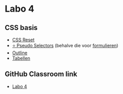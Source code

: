 # Labo 4

## CSS basis

* [CSS Reset](https://apwt.gitbook.io/webtechnologie/css/intro-4/reset)
* [⭐️ Pseudo Selectors](https://apwt.gitbook.io/webtechnologie/css/intro-1/pseudo-selectors) (behalve die voor [formulieren](https://apwt.gitbook.io/webtechnologie/css/intro-1/pseudo-selectors#input-pseudo-klassen))
* [Outline](https://apwt.gitbook.io/webtechnologie/css/intro/randen-en-spaties#outline)
* [Tabellen](https://apwt.gitbook.io/webtechnologie/html/intro-3)

## GitHub Classroom link

* [Labo 4](https://classroom.github.com/a/2iE9X8oz)
